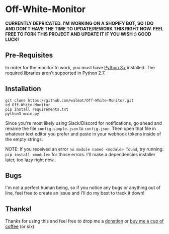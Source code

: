 # Off-White-Monitor

**CURRENTLY DEPRICATED. I'M WORKING ON A SHOPIFY BOT, SO I DO AND DON'T HAVE THE TIME TO UPDATE/REWORK THIS RIGHT NOW. FEEL FREE TO FORK THIS PROJECT AND UPDATE IT IF YOU WISH :) GOOD LUCK!**

## Pre-Requisites

In order for the monitor to work, you must have [Python 3+](https://www.python.org/downloads/) installed. The required libraries aren't supported in Python 2.7.

## Installation

`git clone https://github.com/walmat/Off-White-Monitor.git`<br>
`cd Off-White-Monitor`<br>
`pip install requirements.txt`<br>
`python3 main.py`

Since you're most likely using Slack/Discord for notifications, go ahead and rename the file `config.sample.json` to `config.json`. Then open that file in whatever text editor you prefer and paste in your webhook tokens inside of the empty strings.

NOTE: If you received an error `no module named <module> found`, try running: `pip install <module>` for those errors. I'll make a dependencies installer later, too lazy right now..

## Bugs

I'm not a perfect human being, so if you notice any bugs or anything out of line, feel free to create an issue and I'll do my best to track it down!

## Thanks!

Thanks for using this and feel free to drop me a [donation](paypal.me/walmat) or [buy me a cup of coffee](https://www.buymeacoffee.com/nebula) (or six).

